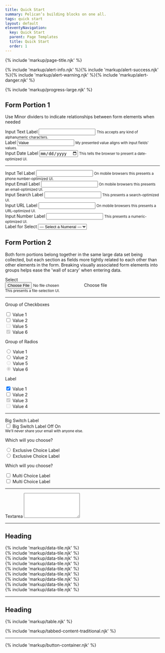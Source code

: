 ```yaml
---
title: Quick Start
summary: Pelican’s building blocks on one all.
tags: quick start
layout: default
eleventyNavigation:
  key: Quick Start
  parent: Page Templates
  title: Quick Start
  order: 1
---
```


<!-- Start Page Title -->
{% include 'markup/page-title.njk' %}

<!-- Start Alerts -->
<div class="container-fluid">
  <div class="row">
    <div class="col-12">{% include 'markup/alert-info.njk' %}{% include 'markup/alert-success.njk' %}{% include 'markup/alert-warning.njk' %}{% include 'markup/alert-danger.njk' %}</div>
  </div>
</div>

<!-- Start Form Portion 1 -->
{% include 'markup/progress-large.njk' %}
<div class="content-container">
  <div class="container-fluid">
    <div class="row">
      <div class="col-12">
        <h2 class="legend mb-8">Form Portion 1</h2>
        <p>Use Minor dividers to indicate relationships between form elements when needed</p>
      </div>
    </div>
    <div class="row">
      <div class="col-12 col-md-6 col-lg-4">
        <div class="form-group">
          <label class='label' for="inputTextBox199">Input Text Label</label>
          <input type="text" class="form-control" id="inputTextBox199">
          <small>This accepts any kind of alphanumeric characters.</small>
        </div>			
      </div>
      <div class="col-12 col-md-6 col-lg-4">
        <div class="form-group">
          <label class='label' for="inputTextBox352">Label</label>
          <input type="text" class="form-control-plaintext" id="inputTextBox352" value="Value">
          <small>My presented value aligns with input fields’ values.</small>
        </div>					
      </div>
      <div class="col-12 col-md-6 col-lg-4">
        <div class="form-group">
          <label class='label' for="inputTextBox299">Input Date Label</label>
          <input type="date" class="form-control" id="inputTextBox299">
          <small>This tells the browser to present a date-optimized UI.</small>
        </div>
      </div>
    </div>
    <hr class="minor">
    <div class="row">
      <div class="col-12 col-md-6 col-lg-4">
        <div class="form-group">
          <label class='label' for="inputTelBox399">Input Tel Label</label>
          <input type="tel" class="form-control" id="inputTelBox399">
          <small>On mobile browsers this presents a phone number-optimized UI.</small>
        </div>
      </div>
      <div class="col-12 col-md-6 col-lg-4">
        <div class="form-group">
          <label class="label" for="inputTextBox499">Input Email Label</label>
          <input type="tel" class="form-control" id="inputTextBox499">
          <small>On mobile browsers this presents an email-optimized UI.</small>
        </div>
      </div>
      <div class="col-12 col-md-6 col-lg-4">
        <div class="form-group">
          <label class='label' for="inputTextBox599">Input Search Label</label>
          <input type="search" class="form-control" id="inputTextBox599">
          <small>This presents a search-optimized UI.</small>
        </div>
      </div>
    </div>
    <div class="row">
      <div class="col-12 col-md-6 col-lg-4">
        <div class="form-group">
          <label class='label' for="inputTextBox699">Input URL Label</label>
          <input type="url" class="form-control" id="inputTextBox699">
          <small>On mobile browsers this presents a URL-optimized UI.</small>
        </div>	
      </div>
      <div class="col-12 col-md-6 col-lg-4">
        <div class="form-group">
          <label class='label' for="inputTextBox799">Input Number Label</label>
          <input type="number" class="form-control" id="inputTextBox799">
          <small>This presents a numeric-optimized UI.</small>
        </div>
      </div>
      <div class="col-12 col-md-6 col-lg-4">
        <div class="form-group">
          <label class='label' for="selectChoices">Label for Select</label>
          <select class="custom-select" id="selectChoices">
            <option selected>&mdash; Select a Numeral &mdash;</option>
            <option value="1">1 (One)</option>
            <option value="2">2 (Two)</option>
            <option value="3">3 (Three)</option>
          </select>
        </div>
      </div>
    </div>
  </div>
</div>				

<!-- Start Form Portion 2 -->				
<div class="content-container">
  <div class="container-fluid">
    <div class="row">
      <div class="col-12">
        <h2 class="legend mb-8">Form Portion 2</h2>
        <p>Both form portions belong together in the same large data set being collected, but each section as fields more tightly related to each other than other elements in the form. Breaking visually associated form elements into groups helps ease the 'wall of scary' when entering data.
        <p>
      </div>
    </div>
    <div class="row">
      <div class="col-12">
        <div class="form-group">
          <label class='label' for="customFile" aria-hidden="true">Select</label>
          <div class="custom-file">
            <input type="file" class="custom-file-input" id="customFile">
            <label class="custom-file-label" for="customFile">Choose file</label>
          </div>
          <small>This presents a file-selection UI.</small>
        </div>
      </div>
    </div>
    <hr class="minor">
    <div class="row">
      <div class="col-12 col-md-6 col-lg-4">
        <div class="form-group">
          <p class="label">Group of Checkboxes</p>
          <!-- ⯅ This is a fake label -->
          <div class="custom-control custom-checkbox">
            <!-- Remove 'custom-control-inline' for stacked checkboxes -->
            <input type="checkbox" class="custom-control-input" id="checkboxValue1">
            <label class="custom-control-label" for="checkboxValue1">Value 1</label>
          </div>
          <div class="custom-control custom-checkbox">
            <input type="checkbox" class="custom-control-input" id="checkboxValue2">
            <label class="custom-control-label" for="checkboxValue2">Value 2</label>
          </div>
          <div class="custom-control custom-checkbox">
            <input type="checkbox" class="custom-control-input" id="checkboxValue5" disabled>
            <label class="custom-control-label" for="checkboxValue5">Value 5</label>
          </div>
          <div class="custom-control custom-checkbox">
            <input type="checkbox" class="custom-control-input" id="checkboxValue6" disabled checked="checked">
            <label class="custom-control-label" for="checkboxValue6">Value 6</label>
          </div>
        </div>
      </div>
      <div class="col-12 col-md-6 col-lg-4">
        <div class="form-group">
          <p class="label">Group of Radios</p>
          <!-- ⯅ This is a fake label -->
          <div class="custom-control custom-radio">
            <input type="radio" class="custom-control-input" id="radioValue1" name="radioChoice">
            <label class="custom-control-label" for="radioValue1">Value 1</label>
          </div>
          <div class="custom-control custom-radio">
            <input type="radio" class="custom-control-input" id="radioValue2" name="radioChoice">
            <label class="custom-control-label" for="radioValue2">Value 2</label>
          </div>
          <div class="custom-control custom-radio">
            <input type="radio" class="custom-control-input" id="radioValue5" name="radioChoice" disabled>
            <label class="custom-control-label" for="radioValue5">Value 5</label>
          </div>
          <div class="custom-control custom-radio">
            <input type="radio" class="custom-control-input" id="radioValue6" name="radioChoice" disabled checked=checked>
            <label class="custom-control-label" for="radioValue6">Value 6</label>
          </div>
        </div>
      </div>
      <div class="col-12 col-md-6 col-lg-4">
        <div class="form-group">
          <p class="label">Label</p>
          <div class="custom-control custom-switch">
            <!-- Remove 'custom-control-inline' for stacked switches -->
            <input type="checkbox" class="custom-control-input" id="customSwitch1" checked="true">
            <label class="custom-control-label" for="customSwitch1">Value 1</label>
          </div>
          <div class="custom-control custom-switch">
            <input type="checkbox" class="custom-control-input" id="customSwitch2">
            <label class="custom-control-label" for="customSwitch2">Value 2</label>
          </div>
          <div class="custom-control custom-switch">
            <input type="checkbox" class="custom-control-input" id="customSwitch3" checked="true" disabled>
            <label class="custom-control-label" for="customSwitch3">Value 3</label>
          </div>
          <div class="custom-control custom-switch">
            <input type="checkbox" class="custom-control-input" disabled id="customSwitch4" disabled>
            <label class="custom-control-label" for="customSwitch4">Value 4</label>
          </div>
        </div>
      </div>
    </div>
    <hr class="minor">
    <div class="row">
      <div class="col-12 col-md-6 col-lg-4">
        <div class="form-group">
          <label for="bigSwitch">Big Switch Label</label>
          <div class="custom-control custom-switch custom-switch-large">
            <input type="checkbox" class="custom-control-input" id="bigSwitch">
            <label class="custom-control-label" for="bigSwitch" aria-hidden="true">Big Switch Label</label>
            <span class="custom-switch-text inactive" ariahidden="true">Off</span>
            <span class="custom-switch-text active" ariahidden="true">On</span>
          </div>
          <small id="emailHelp" class="form-text text-muted">We'll never share your email with anyone else.</small>
        </div>
      </div>
      <div class="col-12 col-md-6 col-lg-4">
        <div class="form-group">
          <p class="label">Which will you choose?</p>
          <div class="form-check toggle-token">
            <input class="form-check-input" type="radio" value="" name="exclusiveChoice01" id="toggleTokenField11" value="option1">
            <label class="form-check-label" for="toggleTokenField11">
              <span class="fas fa-circle"></span>
              <span class="fas fa-dot-circle"></span>
              Exclusive Choice Label
            </label>
          </div>
          <div class="form-check toggle-token ml-4">
            <input class="form-check-input" type="radio" value="" name="exclusiveChoice01" id="toggleTokenField12" value="option2">
            <label class="form-check-label" for="toggleTokenField12">
              <span class="fas fa-circle " aria-hidden="true"></span>
              <span class="fas fa-dot-circle" aria-hidden="true"></span>
              Exclusive Choice Label
            </label>
          </div>
        </div>
      </div>
      <div class="col-12 col-md-6 col-lg-4">
        <div class="form-group">
          <p class="label">Which will you choose?</p>
          <div class="form-check toggle-token">
            <input class="form-check-input" type="checkbox" value="" id="toggleTokenField01">
            <label class="form-check-label" for="toggleTokenField01">
              <span class="fas fa-square" aria-hidden="true"></span>
              <span class="fas fa-check-square" aria-hidden="true"></span>
              Multi Choice Label
            </label>
          </div>
          <div class="form-check toggle-token ml-4">
            <input class="form-check-input" type="checkbox" value="" id="toggleTokenField02">
            <label class="form-check-label" for="toggleTokenField02">
              <span class="fas fa-square " aria-hidden="true"></span>
              <span class="fas fa-check-square" aria-hidden="true"></span>
              Multi Choice Label
            </label>
          </div>
        </div>
      </div>
    </div>
    <hr class="minor">
    <div class="row">
      <div class="col-12 col-md-6 col-lg-4">
        <div class="form-group">
          <label for="textarea1" class="label">Textarea</label>
          <textarea class="form-control" id="textarea1" rows="5"></textarea>
        </div>
      </div>
      </row>
    </div>
  </div>
</div>		

<hr class="major">

<div class="container-fluid">
  <div class="row">
    <div class="col-12">
      <h2 class="legend h2 text-primary mb-0">Heading</h2>
    </div>
  </div>
  <div class="row">
    <div class="col-12 col-md-6 col-lg-4">{% include 'markup/data-tile.njk' %}</div>
    <div class="col-12 col-md-6 col-lg-4">{% include 'markup/data-tile.njk' %}</div>
    <div class="col-12 col-md-6 col-lg-4">{% include 'markup/data-tile.njk' %}</div>
    <div class="col-12 col-md-3">{% include 'markup/data-tile.njk' %}</div>
    <div class="col-12 col-md-3">{% include 'markup/data-tile.njk' %}</div>
    <div class="col-12 col-md-3">{% include 'markup/data-tile.njk' %}</div>
    <div class="col-12 col-md-3">{% include 'markup/data-tile.njk' %}</div>
    <div class="col-12 col-md-6">{% include 'markup/data-tile.njk' %}</div>
    <div class="col-12 col-md-6">{% include 'markup/data-tile.njk' %}</div>
  </div>
</div>

<hr class="major">
<!-- Start Table -->
<div class="content-container">
  <div class="container-fluid">
    <div class="row">
      <div class="col-12">
        <h2 class="legend h2 text-primary mb-0">Heading</h2>
      </div>
    </div>
    <div class="row mt-8">
      <div class="col-12">{% include 'markup/table.njk' %}</div>
    </div>
  </div>
</div>

<!-- tabbed content -->
{% include 'markup/tabbed-content-traditional.njk' %}

<hr class="major">

<!-- Start Buttons -->
{% include 'markup/button-container.njk' %}

